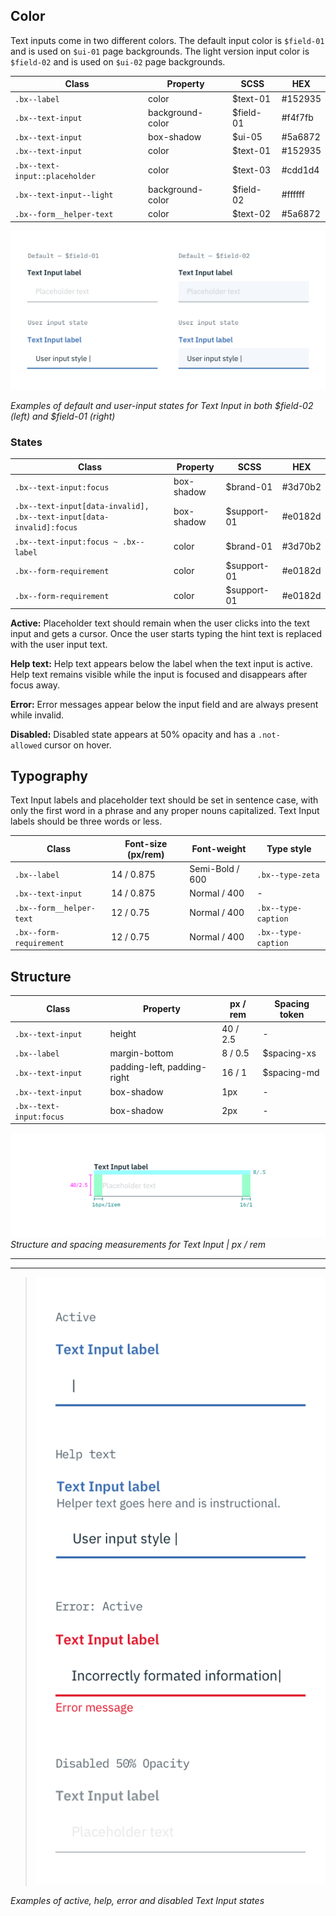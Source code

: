 ## Color

Text inputs come in two different colors. The default input color is `$field-01` and is used on `$ui-01` page backgrounds. The light version input color is `$field-02` and is used on `$ui-02` page backgrounds.

| Class                         | Property             | SCSS          | HEX     |
|-------------------------------|----------------------|---------------|---------|
|`.bx--label`                   | color                | $text-01      | #152935 |
|`.bx--text-input`              | background-color     | $field-01     | #f4f7fb |
|`.bx--text-input`              | box-shadow           | $ui-05        | #5a6872 |
|`.bx--text-input`              | color                | $text-01      | #152935 |
|`.bx--text-input::placeholder` | color                | $text-03      | #cdd1d4 |
|`.bx--text-input--light`       | background-color     | $field-02     | #ffffff |
|`.bx--form__helper-text`       | color                | $text-02      | #5a6872 |


![Default and user input states for Text Input in both field colors](images/text-input-style-1.png)

_Examples of default and user-input states for Text Input in both $field-02 (left) and $field-01 (right)_

### States

| Class                                                              | Property   | SCSS       | HEX     |
|--------------------------------------------------------------------|------------|------------|---------|
|`.bx--text-input:focus`                                             | box-shadow | $brand-01  | #3d70b2 |
|`.bx--text-input[data-invalid], .bx--text-input[data-invalid]:focus`| box-shadow | $support-01| #e0182d |
|`.bx--text-input:focus ~ .bx--label`                                | color      | $brand-01  | #3d70b2 |
|`.bx--form-requirement`                                             | color      | $support-01| #e0182d |
|`.bx--form-requirement`                                             | color      | $support-01| #e0182d |

**Active:** Placeholder text should remain when the user clicks into the text input and gets a cursor. Once the user starts typing the hint text is replaced with the user input text.

**Help text:** Help text appears below the label when the text input is active. Help text remains visible while the input is focused and disappears after focus away.

**Error:** Error messages appear below the input field and are always present while invalid.

**Disabled:** Disabled state appears at 50% opacity and has a `.not-allowed` cursor on hover.

## Typography

Text Input labels and placeholder text should be set in sentence case, with only the first word in a phrase and any proper nouns capitalized. Text Input labels should be three words or less.

| Class                                     | Font-size (px/rem)| Font-weight     | Type style          |
|-------------------------------------------|-------------------|-----------------|---------------------|
| `.bx--label`                              | 14 / 0.875        | Semi-Bold / 600 | `.bx--type-zeta`    |
| `.bx--text-input`                         | 14 / 0.875        | Normal / 400    | -                   |
| `.bx--form__helper-text`                  | 12 / 0.75         | Normal / 400    | `.bx--type-caption` |
| `.bx--form-requirement`                   | 12 / 0.75         | Normal / 400    | `.bx--type-caption` |

## Structure

| Class                 | Property                    | px / rem | Spacing token |
|-----------------------|-----------------------------|----------|---------------|
|`.bx--text-input`      | height                      | 40 / 2.5 | - |
|`.bx--label`           | margin-bottom               | 8 / 0.5  | $spacing-xs   |
|`.bx--text-input`      | padding-left, padding-right | 16 / 1   | $spacing-md   |
|`.bx--text-input`      | box-shadow                  | 1px      | - |
|`.bx--text-input:focus`| box-shadow                  | 2px      | - |

![Structure and spacing measurements for Text Input](images/text-input-style-2.png)
_Structure and spacing measurements for Text Input | px / rem_


---
***
> ![Active, help, error or disabled states for Text Input](images/text-input-style-3.png)

_Examples of active, help, error and disabled Text Input states_

